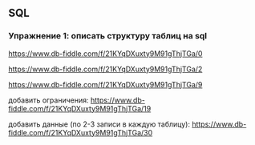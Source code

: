 ## SQL

### Упражнение 1: описать структуру таблиц на sql
https://www.db-fiddle.com/f/21KYqDXuxty9M91gThjTGa/0

https://www.db-fiddle.com/f/21KYqDXuxty9M91gThjTGa/2

https://www.db-fiddle.com/f/21KYqDXuxty9M91gThjTGa/9

добавить ограничения:
https://www.db-fiddle.com/f/21KYqDXuxty9M91gThjTGa/19

добавить данные (по 2-3 записи в каждую таблицу):
https://www.db-fiddle.com/f/21KYqDXuxty9M91gThjTGa/30

